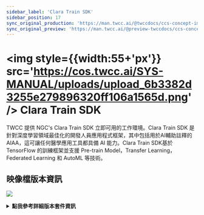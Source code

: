 ```yaml
---
sidebar_label: 'Clara Train SDK'
sidebar_position: 17
sync_original_production: 'https://man.twcc.ai/@twccdocs/ccs-concept-image-clara-zh'
sync_original_preview: 'https://man.twcc.ai/@preview-twccdocs/ccs-concept-image-clara-zh'
---
```



# <img style={{width:55+'px'}} src='https://cos.twcc.ai/SYS-MANUAL/uploads/upload_6b3382d3255e279896320ff106a1565d.png' /> Clara Train SDK

TWCC 提供 NGC's Clara Train SDK 立即可用的工作環境。Clara Train SDK 是針對深度學習領域最佳化的開發人員應用程式框架，其中包括用於AI輔助註釋的 AIAA，這可讓任何醫學應用工具都具備 AI 能力。Clara Train SDK基於 TensorFlow 的訓練框架並支援 Pre-train Model，Transfer Learning，Federated Learning 和 AutoML 等技術。

## <i class="fa fa-sticky-note" aria-hidden="true"></i> <span class="ccsimglist">映像檔版本資訊</span> 

![](https://cos.twcc.ai/SYS-MANUAL/uploads/upload_5e887a88794a3524df9335e2a4d1ec8b.png)



<details class="docspoiler">

<summary><b>點我參考詳細版本套件資訊</b></summary>

- [clara-train-sdk](https://ngc.nvidia.com/catalog/containers/nvidia:clara-train-sdk)


</details>

